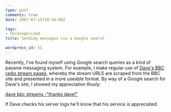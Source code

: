 ```yaml
---
type: post
comments: true
date: 2007-07-15T20:34:00Z

tags:
- Uncategorized
title: Sending messages via a Google search

wordpress_id: 51
---
```


Recently, I've found myself using Google search queries as a kind of passive messaging system. For example, I make regular use of [Dave's BBC radio stream pages](http://dave.org.uk/streams/), whereby the stream URLS are scraped from the BBC site and presented in a more useable format. By way of a Google search for Dave's site, I showed my appreciation thusly:





[dave bbc streams -"thanks dave!"](http://www.google.com/search?q=dave+bbc+streams+-%22thanks+dave%21%22)





If Dave checks his server logs he'll know that his service is appreciated.
